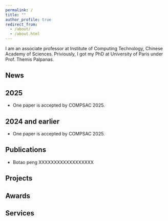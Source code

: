 ```yaml
---
permalink: /
title: ""
author_profile: true
redirect_from: 
  - /about/
  - /about.html
---
```

I am an associate professor at Institute of Computing Technology, Chinese Academy of Sciences.
Priviously, I got my PhD at University of Paris under Prof. Themis Palpanas.
<section id="news">
  
News
=====

## 2025

- One paper is accepted by COMPSAC 2025.

## 2024 and earlier

- One paper is accepted by COMPSAC 2025.

# Publications

- Botao peng XXXXXXXXXXXXXXXXXX

# Projects

# Awards

# Services
